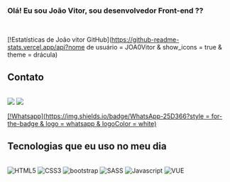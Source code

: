### Olá! Eu sou João Vitor, sou desenvolvedor Front-end  ⁇ 

<br/> 

[!Estatísticas de João vitor GitHub](https://github-readme-stats.vercel.app/api?nome de usuário = JOA0Vitor & show_icons = true & theme = drácula)

## Contato 

<br/> 

<div>
    <a alt="Gmail" href="mailto: vitorsilvasantana5@gamil.com" alvo="_em branco"><img src="https://img.shields.io/badge/Gmail-D14836?style = for-the-badge&logo = gmail&logoColor = branco " alvo=_em branco></a>
    <a alt="linkedin" href="https://www.linkedin.com/in/jo%C3%A3o-vitor-246a91201/" alvo="_em branco"><img src="https://img.shields.io/badge/LinkedIn-0077B5?style = for-the-badge&logo = linkedin&logoColor = branco " alvo=_em branco></a>

[[!Whatsapp](https://img.shields.io/badge/WhatsApp-25D366?style = for-the-badge & logo = whatsapp & logoColor = white)](https://web.whatsapp.com/)<br/> 
</div>

## Tecnologias que eu uso no meu dia


<div estilo="exibição: inline_block"><br/>
    <img alinhar="centro" alt="HTML5" src="https://img.shields.io/badge/HTML5-E34F26?style = for-the-badge&logo = html5&logoColor = branco ">
    <img alinhar="centro" alt="CSS3" src="https://img.shields.io/badge/CSS3-1572B6?style = for-the-badge&logo = css3&logoColor = branco ">
    <img alinhar="centro" alt="bootstrap" src="https://img.shields.io/badge/Bootstrap-563D7C?style = for-the-badge&logo = bootstrap&logoColor = branco ">
    <img alinhar="centro" alt="SASS" src=676267>
    <img alinhar="centro" alt="Javascript" src="https://img.shields.io/badge/JavaScript-323330?style = for-the-badge&logo = javascript&logoColor = F7DF1E ">
    <img alinhar="centro" alt="VUE" src="https://img.shields.io/badge/Vue.js-35495E?style = for-the-badge&logo = vue.js&logoColor = 4FC08D ">


</div >

